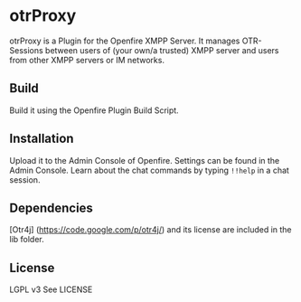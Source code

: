 ﻿otrProxy
=======
otrProxy is a Plugin for the Openfire XMPP Server. It manages OTR-Sessions between users of (your own/a trusted) XMPP server and users from other XMPP servers or IM networks.

Build
-----
Build it using the Openfire Plugin Build Script.

Installation
------------
Upload it to the Admin Console of Openfire. Settings can be found in the Admin Console. Learn about the chat commands by typing `!!help` in a chat session.

Dependencies
------------
[Otr4j] (https://code.google.com/p/otr4j/) and its license are included in the lib folder.

License
-------
LGPL v3
See LICENSE